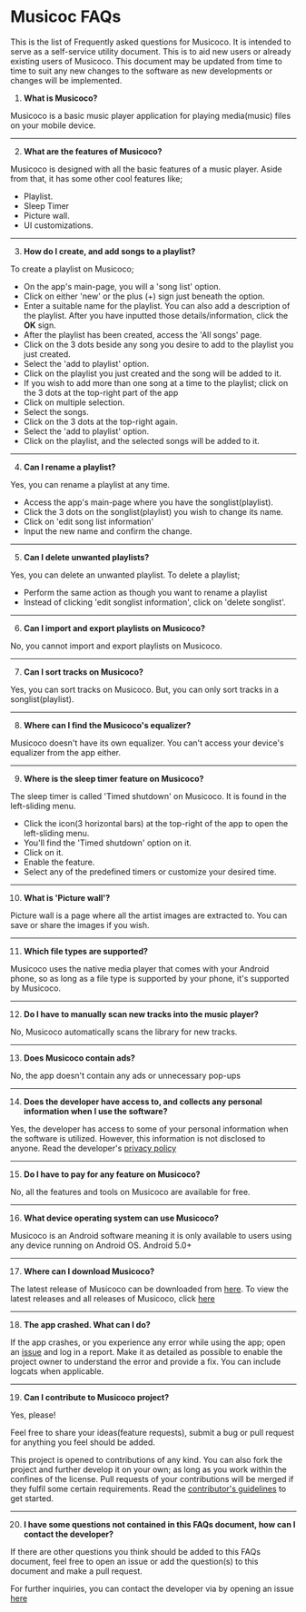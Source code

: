 # Musicoc FAQs


This is the list of Frequently asked questions for Musicoco. It is intended to serve as a self-service utility document. This is to aid new users or already existing users of Musicoco. This document may be updated from time to time to suit any new changes to the software as new developments or changes will be implemented.


1. **What is Musicoco?**

Musicoco is a  basic music player application for playing media(music) files on your mobile device.

---

2. **What are the features of Musicoco?**

Musicoco is designed with all the basic features of a music player. Aside from that, it has some other cool features like; 

- Playlist.
- Sleep Timer
- Picture wall.
- UI customizations.

---

3. **How do I create, and add songs to a playlist?**

To create a playlist on Musicoco;

- On the app's main-page, you will a 'song list' option.
- Click on either 'new' or the plus (+) sign just beneath the option. 
- Enter a suitable name for the playlist. You can also add a description of the playlist. After you have inputted those details/information, click the **OK** sign.  
- After the playlist has been created, access the 'All songs' page. 
- Click on the 3 dots beside any song you desire to add to the playlist you just created. 
- Select the 'add to playlist' option. 
- Click on the playlist you just created and the song will be added to it. 
-  If you wish to add more than one song at a time to the playlist; click on the 3 dots at the top-right part of the app
-  Click on multiple selection.
-  Select the songs.
-  Click on the 3 dots at the top-right again.
-  Select the 'add to playlist' option. 
-  Click on the playlist, and the selected songs will be added to it. 

---

4. **Can I rename a playlist?**

Yes, you can rename a playlist at any time. 

- Access the app's main-page where you have the songlist(playlist).
- Click the 3 dots on the songlist(playlist) you wish to change its name.
- Click on 'edit song list information'
- Input the new name and confirm the change. 

---

5. **Can I delete unwanted playlists?**

Yes, you can delete an unwanted playlist. To delete a playlist;

- Perform the same action as though you want to rename a playlist
- Instead of clicking 'edit songlist information', click on 'delete songlist'. 

---

6. **Can I import and export playlists on Musicoco?**

No, you cannot import and export playlists on Musicoco. 

---

7. **Can I sort tracks on Musicoco?**

Yes, you can sort tracks on Musicoco. But, you can only sort tracks in a songlist(playlist). 


---

8. **Where can I find the Musicoco's equalizer?**

Musicoco doesn't have its own equalizer. You can't access your device's equalizer from the app either.  

---

9. **Where is the sleep timer feature on Musicoco?**

The sleep timer is called 'Timed shutdown' on Musicoco. It is found in the left-sliding menu.

- Click the icon(3 horizontal bars) at the top-right of the app to open the left-sliding menu. 
- You'll find the 'Timed shutdown' option on it.
- Click on it.
- Enable the feature.
- Select any of the predefined timers or customize your desired time. 

---

10. **What is 'Picture wall'?**

Picture wall is a page where all the artist images are extracted to. You can save or share the images if you wish. 

---


11. **Which file types are supported?**

Musicoco uses the native media player that comes with your Android phone, so as long as a file type is supported by your phone, it's supported by Musicoco.

---

12. **Do I have to manually scan new tracks into the music player?**

No, Musicoco automatically scans the library for new tracks. 

---

13. **Does Musicoco contain ads?**

No, the app doesn't contain any ads or unnecessary pop-ups

---

14. **Does the developer have access to, and collects any personal information when I use the software?**

Yes, the developer has access to some of your personal information when the software is utilized. However, this information is not disclosed to anyone. Read the developer's [privacy policy](https://github.com/DuanJiaNing/Musicoco/blob/master/Privacy%20policy.md)

---

15. **Do I have to pay for any feature on Musicoco?**

No, all the features and tools on Musicoco are available for free.

---

16. **What device operating system can use Musicoco?**

Musicoco is an Android software meaning it is only available to users using any device running on Android OS. Android 5.0+

---

17.  **Where can I download Musicoco?**

The latest release of Musicoco can be downloaded from [here](https://github.com/DuanJiaNing/Musicoco/blob/master/apk/Musicoco-v2.2.0.apk). To view the latest releases and all releases of Musicoco, click [here](https://github.com/DuanJiaNing/Musicoco/releases)

---

18. **The app crashed. What can I do?**

If the app crashes, or you experience any error while using the app; open an [issue](https://github.com/DuanJiaNing/Musicoco/issues/new) and log in a report. Make it as detailed as possible to enable the project owner to understand the error and provide a fix. You can include logcats when applicable. 

---

19. **Can I contribute to Musicoco project?**

Yes, please!

Feel free to share your ideas(feature requests), submit a bug or pull request for anything you feel should be added.

This project is opened to contributions of any kind. You can also fork the project and further develop it on your own; as long as you work within the confines of the license. Pull requests of your contributions will be merged if they fulfil some certain requirements. Read the [contributor's guidelines]() to get started.

---

20. **I have some questions not contained in this FAQs document, how can I contact the developer?**

If there are other questions you think should be added to this FAQs document, feel free to open an issue or add the question(s) to this document and make a pull request.

For further inquiries, you can contact the developer via by opening an issue [here](https://github.com/DuanJiaNing/Musicoco/issues/new) 

